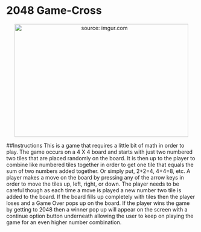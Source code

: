 # 2048 Game-Cross

<p align="center">
  <img width="460" height="300" src="https://i.imgur.com/U57anZ4.png?1" title="source: imgur.com">
</p>

##Instructions
This is a game that requires a little bit of math in order to play. The game occurs on a 4 X 4 board and starts with just two numbered two tiles that are placed randomly on the board. It is then up to the player to combine like numbered tiles together in order to get one tile that equals the sum of two numbers added together. Or simply put, 2+2=4, 4+4=8, etc. A player makes a move on the board by pressing any of the arrow keys in order to move the tiles up, left, right, or down. 
The player needs to be careful though as each time a move is played a new number two tile is added to the board. If the board fills up completely with tiles then the player loses and a Game Over pops up on the board. If the player wins the game by getting to 2048 then a winner pop up will appear on the screen with a continue option button underneath allowing the user to keep on playing the game for an even higher number combination.

